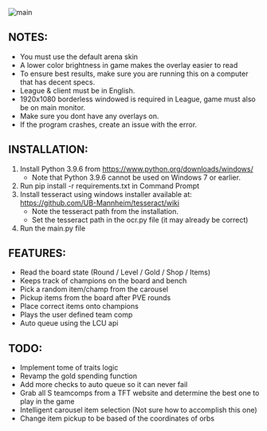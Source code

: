 ![main](https://i.imgur.com/roX0N3C.png)

## NOTES:
- You must use the default arena skin
- A lower color brightness in game makes the overlay easier to read
- To ensure best results, make sure you are running this on a computer that has decent specs.
- League & client must be in English.
- 1920x1080 borderless windowed is required in League, game must also be on main monitor.
- Make sure you dont have any overlays on.
- If the program crashes, create an issue with the error.

## INSTALLATION:
1. Install Python 3.9.6 from https://www.python.org/downloads/windows/
   - Note that Python 3.9.6 cannot be used on Windows 7 or earlier.
3. Run pip install -r requirements.txt in Command Prompt
4. Install tesseract using windows installer available at: https://github.com/UB-Mannheim/tesseract/wiki
   - Note the tesseract path from the installation.
   - Set the tesseract path in the ocr.py file (it may already be correct)
5. Run the main.py file

## FEATURES:
- Read the board state (Round / Level / Gold / Shop / Items)
- Keeps track of champions on the board and bench
- Pick a random item/champ from the carousel
- Pickup items from the board after PVE rounds
- Place correct items onto champions
- Plays the user defined team comp
- Auto queue using the LCU api

## TODO:
- Implement tome of traits logic
- Revamp the gold spending function
- Add more checks to auto queue so it can never fail
- Grab all S teamcomps from a TFT website and determine the best one to play in the game
- Intelligent carousel item selection (Not sure how to accomplish this one)
- Change item pickup to be based of the coordinates of orbs
